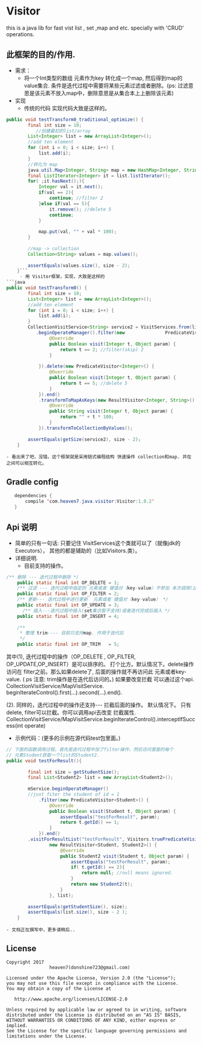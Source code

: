 # Visitorthis is a java lib for fast vist list , set ,map and etc. specially with 'CRUD' operations.## 此框架的目的/作用.* 需求：      - 将一个Int类型的数组 元素作为key 转化成一个map, 然后得到map的value集合. 条件是迭代过程中需要将某些元素过滤或者删除。(ps: 过滤意思是该元素不放入map中，删除意思是从集合本上上删除该元素)* 实现     - 传统的代码 实现代码大致是这样的。``` javapublic void testTransform0_traditional_optimize() {		final int size = 10;           //创建最初的list/array		List<Integer> list = new ArrayList<Integer>();		//add ten element		for (int i = 0; i < size; i++) {			list.add(i);		}		//转化为 map		java.util.Map<Integer, String> map = new HashMap<Integer, String>();		final ListIterator<Integer> it = list.listIterator();		for( ;it.hasNext();){			Integer val = it.next();			if(val == 2){				continue; //filter 2			}else if(val == 5){				it.remove(); //delete 5				continue;			}						map.put(val, "" + val * 100);		}				//map -> collection		Collection<String> values = map.values();				assertEquals(values.size(), size - 2);	}```     - 用 Visitor框架，实现，大致是这样的```javapublic void testTransform0() {		final int size = 10;		List<Integer> list = new ArrayList<Integer>();		//add ten element		for (int i = 0; i < size; i++) {			list.add(i);		}		CollectionVisitService<String> service2 = VisitServices.from(list)		   .beginOperateManager().filter(new               PredicateVisitor<Integer>() {				@Override				public Boolean visit(Integer t, Object param) {					return t == 2; //filter(skip) 2				}				}).delete(new PredicateVisitor<Integer>() {				@Override				public Boolean visit(Integer t, Object param) {					return t == 5; //delete 5				}			}).end()			.transformToMapAsKeys(new ResultVisitor<Integer, String>() {				@Override				public String visit(Integer t, Object param) {					return "" + t * 100;				}			}).transformToCollectionByValues();				assertEquals(getSize(service2), size - 2);	}```    - 看出来了吧，没错。这个框架就是采用链式编程结构 快速操作 collection和map. 并在之间可以相互转化。## Gradle config```java   dependencies {       compile 'com.heaven7.java.visitor:Visitor:1.0.2'   }```## Api 说明 * 简单的只有一句话:  只要记住 VisitServices这个类就可以了（就像jdk的Executors），其他的都是辅助的（比如Visitors.类）。* 详细说明.   - 目前支持的操作。```java/** 删除 --- 迭代过程中删除 */	public static final int OP_DELETE = 1;	/** 过滤 --- 迭代过程中指定的 元素或者 键值对（key-value）不参加 本次调用(比如CollectionVisitService的 visitForQueryResultList  是一次调用)*/	public static final int OP_FILTER = 2;	/** 更新--- 迭代过程中进行更新  元素或者 键值对（key-value） */	public static final int OP_UPDATE = 3;      /** 插入---迭代过程中插入(set集合暂不支持)或者迭代完成后插入 */	public static final int OP_INSERT = 4;		/**	 * 整理 trim---- 目前只支持map. 作用于迭代后 	 */	public static final int OP_TRIM   = 5;```  其中(1), 迭代过程中的操作（OP_DELETE , OP_FILTER, OP_UPDATE,OP_INSERT）是可以排序的。 打个比方。默认情况下。delete操作访问在 filter之前。那么如果delete了, 后面的操作就不再访问此 元素或者key-value.  ( ps 注意: trim操作是在迭代后访问的。)如果要改变拦截 可以通过这个api.  CollectionVisitService/MapVisitService. beginIterateControl().first(...).second(...).end().   (2). 同样的，迭代过程中的操作还支持--- 拦截后面的操作。 默认情况下。只有delete, filter可以拦截。你可以调用api去改变 拦截属性. CollectionVisitService/MapVisitService.beginIterateControl().interceptIfSuccess(int operate)  - 示例代码：(更多的示例在源代码test包里面。)```java// 下面的函数调用过程。首先是迭代过程中加了filter操作，然后访问里面的每个// 元素Student获取一个list的Student2.public void testForResult(){				final int size = getStudentSize();		final List<Student2> list = new ArrayList<Student2>();				mService.beginOperateManager()		//just fiter the student of id = 1			.filter(new PredicateVisitor<Student>() {				@Override				public Boolean visit(Student t, Object param) {					assertEquals("testForResult", param);					return t.getId() == 1;				}			}).end()		.visitForResultList("testForResult", Visitors.truePredicateVisitor(), 				new ResultVisitor<Student, Student2>() {					@Override					public Student2 visit(Student t, Object param) {						assertEquals("testForResult", param);						if( t.getId() == 2){							return null; //null means ignored.						}						return new Student2(t);					}				}, list);				assertEquals(getStudentSize(), size);		assertEquals(list.size(), size - 2 );	}```    - 文档正在撰写中，更多请稍后..## License    Copyright 2017                      heaven7(donshine723@gmail.com)    Licensed under the Apache License, Version 2.0 (the "License");    you may not use this file except in compliance with the License.    You may obtain a copy of the License at       http://www.apache.org/licenses/LICENSE-2.0    Unless required by applicable law or agreed to in writing, software    distributed under the License is distributed on an "AS IS" BASIS,    WITHOUT WARRANTIES OR CONDITIONS OF ANY KIND, either express or implied.    See the License for the specific language governing permissions and    limitations under the License.